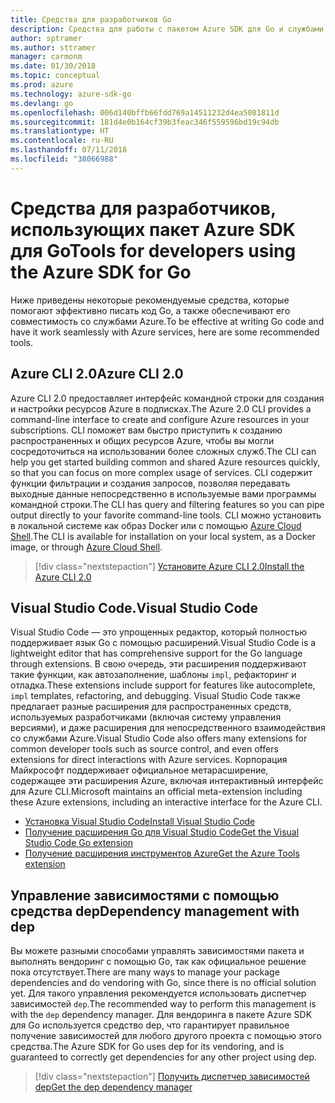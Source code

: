 ```yaml
---
title: Средства для разработчиков Go
description: Средства для работы с пакетом Azure SDK для Go и службами Azure
author: sptramer
ms.author: sttramer
manager: carmonm
ms.date: 01/30/2018
ms.topic: conceptual
ms.prod: azure
ms.technology: azure-sdk-go
ms.devlang: go
ms.openlocfilehash: 006d140bffb66fdd769a14511232d4ea5081811d
ms.sourcegitcommit: 181d4e0b164cf39b3feac346f559596bd19c94db
ms.translationtype: HT
ms.contentlocale: ru-RU
ms.lasthandoff: 07/11/2018
ms.locfileid: "38066988"
---
```

# <a name="tools-for-developers-using-the-azure-sdk-for-go"></a><span data-ttu-id="3a30d-103">Средства для разработчиков, использующих пакет Azure SDK для Go</span><span class="sxs-lookup"><span data-stu-id="3a30d-103">Tools for developers using the Azure SDK for Go</span></span>

<span data-ttu-id="3a30d-104">Ниже приведены некоторые рекомендуемые средства, которые помогают эффективно писать код Go, а также обеспечивают его совместимость со службами Azure.</span><span class="sxs-lookup"><span data-stu-id="3a30d-104">To be effective at writing Go code and have it work seamlessly with Azure services, here are some recommended tools.</span></span>

## <a name="azure-cli-20"></a><span data-ttu-id="3a30d-105">Azure CLI 2.0</span><span class="sxs-lookup"><span data-stu-id="3a30d-105">Azure CLI 2.0</span></span>

<span data-ttu-id="3a30d-106">Azure CLI 2.0 предоставляет интерфейс командной строки для создания и настройки ресурсов Azure в подписках.</span><span class="sxs-lookup"><span data-stu-id="3a30d-106">The Azure 2.0 CLI provides a command-line interface to create and configure Azure resources in your subscriptions.</span></span> <span data-ttu-id="3a30d-107">CLI поможет вам быстро приступить к созданию распространенных и общих ресурсов Azure, чтобы вы могли сосредоточиться на использовании более сложных служб.</span><span class="sxs-lookup"><span data-stu-id="3a30d-107">The CLI can help you get started building common and shared Azure resources quickly, so that you can focus on more complex usage of services.</span></span> <span data-ttu-id="3a30d-108">CLI содержит функции фильтрации и создания запросов, позволяя передавать выходные данные непосредственно в используемые вами программы командной строки.</span><span class="sxs-lookup"><span data-stu-id="3a30d-108">The CLI has query and filtering features so you can pipe output directly to your favorite command-line tools.</span></span> <span data-ttu-id="3a30d-109">CLI можно установить в локальной системе как образ Docker или с помощью [Azure Cloud Shell](https://docs.microsoft.com/azure/cloud-shell/overview).</span><span class="sxs-lookup"><span data-stu-id="3a30d-109">The CLI is available for installation on your local system, as a Docker image, or through [Azure Cloud Shell](https://docs.microsoft.com/azure/cloud-shell/overview).</span></span>

> [!div class="nextstepaction"]
> [<span data-ttu-id="3a30d-110">Установите Azure CLI 2.0</span><span class="sxs-lookup"><span data-stu-id="3a30d-110">Install the Azure CLI 2.0</span></span>](/cli/azure/install-azure-cli)

## <a name="visual-studio-code"></a><span data-ttu-id="3a30d-111">Visual Studio Code.</span><span class="sxs-lookup"><span data-stu-id="3a30d-111">Visual Studio Code</span></span>

<span data-ttu-id="3a30d-112">Visual Studio Code — это упрощенных редактор, который полностью поддерживает язык Go с помощью расширений.</span><span class="sxs-lookup"><span data-stu-id="3a30d-112">Visual Studio Code is a lightweight editor that has comprehensive support for the Go language through extensions.</span></span> <span data-ttu-id="3a30d-113">В свою очередь, эти расширения поддерживают такие функции, как автозаполнение, шаблоны `impl`, рефакторинг и отладка.</span><span class="sxs-lookup"><span data-stu-id="3a30d-113">These extensions include support for features like autocomplete, `impl` templates, refactoring, and debugging.</span></span> <span data-ttu-id="3a30d-114">Visual Studio Code также предлагает разные расширения для распространенных средств, используемых разработчиками (включая систему управления версиями), и даже расширения для непосредственного взаимодействия со службами Azure.</span><span class="sxs-lookup"><span data-stu-id="3a30d-114">Visual Studio Code also offers many extensions for common developer tools such as source control, and even offers extensions for direct interactions with Azure services.</span></span> <span data-ttu-id="3a30d-115">Корпорация Майкрософт поддерживает официальное метарасширение, содержащее эти расширения Azure, включая интерактивный интерфейс для Azure CLI.</span><span class="sxs-lookup"><span data-stu-id="3a30d-115">Microsoft maintains an official meta-extension including these Azure extensions, including an interactive interface for the Azure CLI.</span></span>

* [<span data-ttu-id="3a30d-116">Установка Visual Studio Code</span><span class="sxs-lookup"><span data-stu-id="3a30d-116">Install Visual Studio Code</span></span>](https://code.visualstudio.com/Download)
* [<span data-ttu-id="3a30d-117">Получение расширения Go для Visual Studio Code</span><span class="sxs-lookup"><span data-stu-id="3a30d-117">Get the Visual Studio Code Go extension</span></span>](https://code.visualstudio.com/docs/languages/go)
* [<span data-ttu-id="3a30d-118">Получение расширения инструментов Azure</span><span class="sxs-lookup"><span data-stu-id="3a30d-118">Get the Azure Tools extension</span></span>](https://marketplace.visualstudio.com/items?itemName=ms-vscode.vscode-azureextensionpack)

## <a name="dependency-management-with-dep"></a><span data-ttu-id="3a30d-119">Управление зависимостями с помощью средства dep</span><span class="sxs-lookup"><span data-stu-id="3a30d-119">Dependency management with dep</span></span>

<span data-ttu-id="3a30d-120">Вы можете разными способами управлять зависимостями пакета и выполнять вендоринг с помощью Go, так как официальное решение пока отсутствует.</span><span class="sxs-lookup"><span data-stu-id="3a30d-120">There are many ways to manage your package dependencies and do vendoring with Go, since there is no official solution yet.</span></span> <span data-ttu-id="3a30d-121">Для такого управления рекомендуется использовать диспетчер зависимостей `dep`.</span><span class="sxs-lookup"><span data-stu-id="3a30d-121">The recommended way to perform this management is with the `dep` dependency manager.</span></span> <span data-ttu-id="3a30d-122">Для вендоринга в пакете Azure SDK для Go используется средство dep, что гарантирует правильное получение зависимостей для любого другого проекта с помощью этого средства.</span><span class="sxs-lookup"><span data-stu-id="3a30d-122">The Azure SDK for Go uses dep for its vendoring, and is guaranteed to correctly get dependencies for any other project using dep.</span></span>

> [!div class="nextstepaction"]
> [<span data-ttu-id="3a30d-123">Получить диспетчер зависимостей dep</span><span class="sxs-lookup"><span data-stu-id="3a30d-123">Get the dep dependency manager</span></span>](https://github.com/golang/dep)
